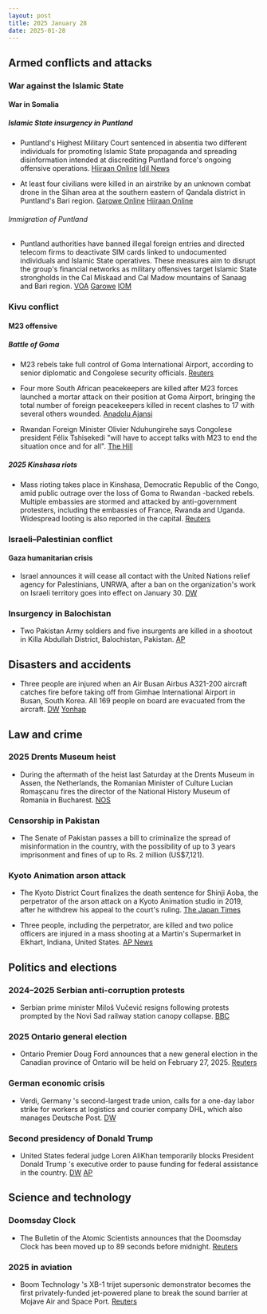 ```yaml
---
layout: post
title: 2025 January 28
date: 2025-01-28
---
```


## Armed conflicts and attacks

### War against the Islamic State

#### War in Somalia

##### Islamic State insurgency in Puntland

- Puntland's Highest Military Court sentenced in absentia two different individuals for promoting Islamic State propaganda and spreading disinformation intended at discrediting Puntland force's ongoing offensive operations. [Hiiraan Online](https://www.hiiraan.com/news4/2025/Jan/199996/puntland_sentences_two_social_media_influencers_for_supporting_isis.aspx) [Idil News](https://www.idilnews.com/puntland-military-court-sentences-two-men-for-promoting-isis-propaganda/)

- At least four civilians were killed in an airstrike by an unknown combat drone in the Sihan area at the southern eastern of Qandala district in Puntland's Bari region. [Garowe Online](https://www.garoweonline.com/en/news/puntland/somalia-an-airstrike-kills-four-civilians-from-the-same-family-in-puntland) [Hiiraan Online](https://www.hiiraan.com/news4/2025/Jan/199995/unidentified_drone_strike_kills_four_civilians_near_isis_stronghold_in_bari_region.aspx)

###### Immigration of Puntland

- Puntland authorities have banned illegal foreign entries and directed telecom firms to deactivate SIM cards linked to undocumented individuals and Islamic State operatives. These measures aim to disrupt the group's financial networks as military offensives target Islamic State strongholds in the Cal Miskaad and Cal Madow mountains of Sanaag and Bari region. [VOA](https://www.voanews.com/a/puntland-blocks-illegal-entry-of-foreigners-in-is-crackdown/7953395.html) [Garowe](https://www.garoweonline.com/en/news/puntland/somalia-puntland-crackdown-targets-isis-linked-foreigners) [IOM](https://dtm.iom.int/reports/somalia-border-point-flow-monitoring-november-2024)

### Kivu conflict

#### M23 offensive

##### Battle of Goma

- M23 rebels take full control of Goma International Airport, according to senior diplomatic and Congolese security officials. [Reuters](https://www.reuters.com/world/africa/congos-m23-rebels-control-goma-airport-diplomatic-security-sources-say-2025-01-28/)

- Four more South African peacekeepers are killed after M23 forces launched a mortar attack on their position at Goma Airport, bringing the total number of foreign peacekeepers killed in recent clashes to 17 with several others wounded. [Anadolu Ajansi](https://www.aa.com.tr/en/africa/death-toll-among-peacekeepers-climbs-to-17-in-eastern-democratic-republic-of-congo/3464337)

- Rwandan Foreign Minister Olivier Nduhungirehe says Congolese president Félix Tshisekedi "will have to accept talks with M23 to end the situation once and for all". [The Hill](https://thehill.com/homenews/ap/ap-international/ap-congos-forces-try-to-slow-rwanda-backed-rebels-in-the-east-as-protests-break-out-in-the-capital/)

##### 2025 Kinshasa riots

- Mass rioting takes place in Kinshasa, Democratic Republic of the Congo, amid public outrage over the loss of Goma to Rwandan -backed rebels. Multiple embassies are stormed and attacked by anti-government protesters, including the embassies of France, Rwanda and Uganda. Widespread looting is also reported in the capital. [Reuters](https://www.reuters.com/world/africa/congo-protesters-attack-kinshasa-embassies-over-conflict-east-2025-01-28/)

### Israeli–Palestinian conflict

#### Gaza humanitarian crisis

- Israel announces it will cease all contact with the United Nations relief agency for Palestinians, UNRWA, after a ban on the organization's work on Israeli territory goes into effect on January 30. [DW](https://www.dw.com/en/israel-to-cease-all-contact-with-unrwa-aid-agency/a-71439020)

### Insurgency in Balochistan

- Two Pakistan Army soldiers and five insurgents are killed in a shootout in Killa Abdullah District, Balochistan, Pakistan. [AP](https://apnews.com/article/pakistan-militant-attack-security-post-balochistan-878ecfcbaf2174a672049b09226814c8)

## Disasters and accidents

- Three people are injured when an Air Busan Airbus A321-200 aircraft catches fire before taking off from Gimhae International Airport in Busan, South Korea. All 169 people on board are evacuated from the aircraft. [DW](https://www.dw.com/en/south-korea-airplane-catches-fire-at-busan-airport/a-71437103) [Yonhap](https://en.yna.co.kr/view/AEN20250128002854315?section=national/national)

## Law and crime

### 2025 Drents Museum heist

- During the aftermath of the heist last Saturday at the Drents Museum in Assen, the Netherlands, the Romanian Minister of Culture Lucian Romașcanu fires the director of the National History Museum of Romania in Bucharest. [NOS](https://nos.nl/artikel/2553649-verdachten-kunstroof-komen-uit-noord-holland-directeur-roemeens-museum-ontslagen)

### Censorship in Pakistan

- The Senate of Pakistan passes a bill to criminalize the spread of misinformation in the country, with the possibility of up to 3 years imprisonment and fines of up to Rs. 2 million (US$7,121).

### Kyoto Animation arson attack

- The Kyoto District Court finalizes the death sentence for Shinji Aoba, the perpetrator of the arson attack on a Kyoto Animation studio in 2019, after he withdrew his appeal to the court's ruling. [The Japan Times](https://www.japantimes.co.jp/news/2025/01/28/japan/crime-legal/kyoani-death-penalty-finalized/)

- Three people, including the perpetrator, are killed and two police officers are injured in a mass shooting at a Martin's Supermarket in Elkhart, Indiana, United States. [AP News](https://apnews.com/article/grocery-store-shooting-police-elkhart-indiana-92f58b0f4dce09296dab6e5e80431735)

## Politics and elections

### 2024–2025 Serbian anti-corruption protests

- Serbian prime minister Miloš Vučević resigns following protests prompted by the Novi Sad railway station canopy collapse. [BBC](https://www.bbc.com/news/articles/c1m5x1j3p2yo)

### 2025 Ontario general election

- Ontario Premier Doug Ford announces that a new general election in the Canadian province of Ontario will be held on February 27, 2025. [Reuters](https://www.reuters.com/world/americas/canadas-most-populous-province-ontario-vote-feb-27-2025-01-28/)

### German economic crisis

- Verdi, Germany 's second-largest trade union, calls for a one-day labor strike for workers at logistics and courier company DHL, which also manages Deutsche Post. [DW](https://www.dw.com/en/germany-verdi-union-calls-dhl-strike/a-71431352)

### Second presidency of Donald Trump

- United States federal judge Loren AliKhan temporarily blocks President Donald Trump 's executive order to pause funding for federal assistance in the country. [DW](https://www.dw.com/en/us-judge-temporarily-blocks-trumps-freeze-on-federal-aid/a-71440078) [AP](https://apnews.com/article/donald-trump-pause-federal-grants-aid-f9948b9996c0ca971f0065fac85737ce)

## Science and technology

### Doomsday Clock

- The Bulletin of the Atomic Scientists announces that the Doomsday Clock has been moved up to 89 seconds before midnight. [Reuters](https://www.reuters.com/world/atomic-scientists-adjust-doomsday-clock-closer-than-ever-midnight-2025-01-28/)

### 2025 in aviation

- Boom Technology 's XB-1 trijet supersonic demonstrator becomes the first privately-funded jet-powered plane to break the sound barrier at Mojave Air and Space Port. [Reuters](https://www.reuters.com/business/aerospace-defense/boom-supersonic-xb-1-breaks-sound-barrier-over-mojave-desert-2025-01-28/)